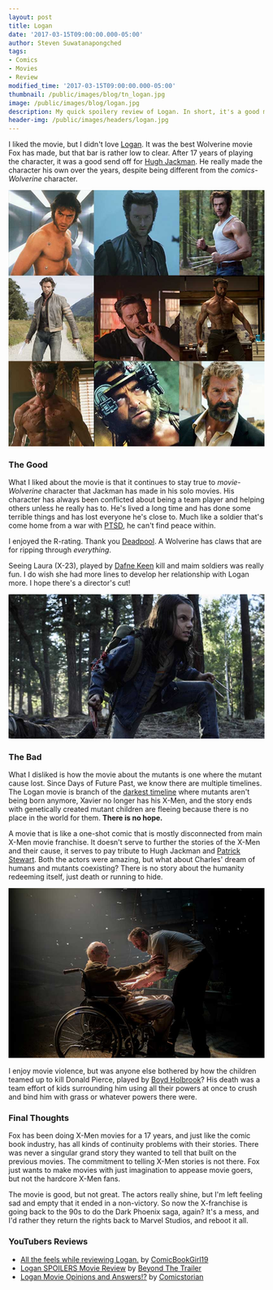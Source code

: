 ```yaml
---
layout: post
title: Logan
date: '2017-03-15T09:00:00.000-05:00'
author: Steven Suwatanapongched
tags:
- Comics
- Movies
- Review
modified_time: '2017-03-15T09:00:00.000-05:00'
thumbnail: /public/images/blog/tn_logan.jpg
image: /public/images/blog/logan.jpg
description: My quick spoilery review of Logan. In short, it's a good movie, but very disconnected from current X-Men movie universe.
header-img: /public/images/headers/logan.jpg
---
```


I liked the movie, but I didn't love [Logan](http://www.imdb.com/title/tt3315342/). It was the best Wolverine movie Fox has made, but that bar is rather low to clear. After 17 years of playing the character, it was a good send off for [Hugh Jackman](http://www.imdb.com/name/nm0413168/). He really made the character his own over the years, despite being different from the *comics-Wolverine* character.

![Hugh Jackman as Wolverine through the years](/public/images/blog/logan-wolverine-hugh-jackman-through-the-years.jpg)

### The Good

What I liked about the movie is that it continues to stay true to *movie-Wolverine* character that Jackman has made in his solo movies. His character has always been conflicted about being a team player and helping others unless he really has to. He's lived a long time and has done some terrible things and has lost everyone he's close to. Much like a soldier that's come home from a war with [PTSD](https://en.wikipedia.org/wiki/Posttraumatic_stress_disorder), he can't find peace within.

I enjoyed the R-rating. Thank you [Deadpool](http://www.imdb.com/title/tt1431045). A Wolverine has claws that are for ripping through *everything*.

Seeing Laura (X-23), played by [Dafne Keen](http://www.imdb.com/name/nm6748436/) kill and maim soldiers was really fun. I do wish she had more lines to develop her relationship with Logan more. I hope there's a director's cut!

![Laura as X-23](/public/images/blog/logan-laura-x23.jpg)

### The Bad

What I disliked is how the movie about the mutants is one where the mutant cause lost. Since Days of Future Past, we know there are multiple timelines. The Logan movie is branch of the [darkest timeline](http://community-sitcom.wikia.com/wiki/Darkest_Timeline) where mutants aren't being born anymore, Xavier no longer has his X-Men, and the story ends with genetically created mutant children are fleeing because there is no place in the world for them. **There is no hope.**

A movie that is like a one-shot comic that is mostly disconnected from main X-Men movie franchise. It doesn't serve to further the stories of the X-Men and their cause, it serves to pay tribute to Hugh Jackman and [Patrick Stewart](http://www.imdb.com/name/nm0001772). Both the actors were amazing, but what about Charles' dream of humans and mutants coexisting? There is no story about the humanity redeeming itself, just death or running to hide.

![Logan and Professor X](/public/images/blog/logan-xavier.jpg)

I enjoy movie violence, but was anyone else bothered by how the children teamed up to kill Donald Pierce, played by [Boyd Holbrook](http://www.imdb.com/name/nm2933542/)? His death was a team effort of kids surrounding him using all their powers at once to crush and bind him with grass or whatever powers there were.

### Final Thoughts

Fox has been doing X-Men movies for a 17 years, and just like the comic book industry, has all kinds of continuity problems with their stories. There was never a singular grand story they wanted to tell that built on the previous movies. The commitment to telling X-Men stories is not there. Fox just wants to make movies with just imagination to appease movie goers, but not the hardcore X-Men fans.

The movie is good, but not great. The actors really shine, but I'm left feeling sad and empty that it ended in a non-victory. So now the X-franchise is going back to the 90s to do the Dark Phoenix saga, again? It's a mess, and I'd rather they return the rights back to Marvel Studios, and reboot it all.

### YouTubers Reviews

* [All the feels while reviewing Logan.](https://www.youtube.com/watch?v=i4JzxAeHwjs) by [ComicBookGirl19](https://www.youtube.com/user/comicbookgirl19)
* [Logan SPOILERS Movie Review](https://www.youtube.com/watch?v=S_JNlXizlpQ) by [Beyond The Trailer](https://www.youtube.com/user/BeyondTheTrailer)
* [Logan Movie Opinions and Answers!?](https://www.youtube.com/watch?v=CP3hgAD7kb4) by [Comicstorian](https://www.youtube.com/user/comicstorian)
